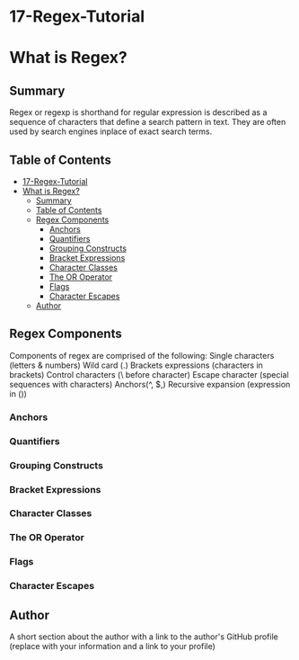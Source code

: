 # 17-Regex-Tutorial

# What is Regex?

## Summary
Regex or regexp is shorthand for regular expression is described as a sequence of characters that define a search pattern in text.  They are often used by search engines inplace of exact search terms.  


## Table of Contents

- [17-Regex-Tutorial](#17-regex-tutorial)
- [What is Regex?](#what-is-regex)
  - [Summary](#summary)
  - [Table of Contents](#table-of-contents)
  - [Regex Components](#regex-components)
    - [Anchors](#anchors)
    - [Quantifiers](#quantifiers)
    - [Grouping Constructs](#grouping-constructs)
    - [Bracket Expressions](#bracket-expressions)
    - [Character Classes](#character-classes)
    - [The OR Operator](#the-or-operator)
    - [Flags](#flags)
    - [Character Escapes](#character-escapes)
  - [Author](#author)

## Regex Components
Components of regex are comprised of the following:
Single characters (letters & numbers)
Wild card (.)
Brackets expressions (characters in brackets)
Control characters (\ before character)
Escape character (special sequences with characters)
Anchors(^, $,\)
Recursive expansion (expression in ())

### Anchors

### Quantifiers

### Grouping Constructs

### Bracket Expressions

### Character Classes

### The OR Operator

### Flags

### Character Escapes

## Author

A short section about the author with a link to the author's GitHub profile (replace with your information and a link to your profile)
